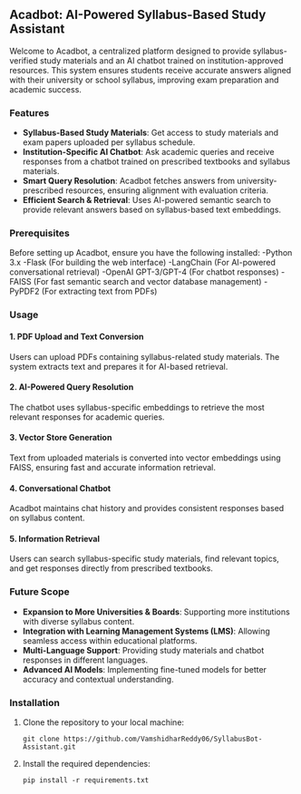 ## Acadbot: AI-Powered Syllabus-Based Study Assistant

Welcome to Acadbot, a centralized platform designed to provide syllabus-verified study materials and an AI chatbot trained on institution-approved resources. This system ensures students receive accurate answers aligned with their university or school syllabus, improving exam preparation and academic success.


### Features

- **Syllabus-Based Study Materials**: Get access to study materials and exam papers uploaded per syllabus schedule.
- **Institution-Specific AI Chatbot**: Ask academic queries and receive responses from a chatbot trained on prescribed textbooks and syllabus materials.
- **Smart Query Resolution**: Acadbot fetches answers from university-prescribed resources, ensuring alignment with evaluation criteria.
- **Efficient Search & Retrieval**: Uses AI-powered semantic search to provide relevant answers based on syllabus-based text embeddings.

### Prerequisites
Before setting up Acadbot, ensure you have the following installed:
-Python 3.x
-Flask (For building the web interface)
-LangChain (For AI-powered conversational retrieval)
-OpenAI GPT-3/GPT-4 (For chatbot responses)
-FAISS (For fast semantic search and vector database management)
-PyPDF2 (For extracting text from PDFs)

### Usage
#### 1. PDF Upload and Text Conversion
Users can upload PDFs containing syllabus-related study materials. The system extracts text and prepares it for AI-based retrieval.

#### 2. AI-Powered Query Resolution
The chatbot uses syllabus-specific embeddings to retrieve the most relevant responses for academic queries.

#### 3. Vector Store Generation
Text from uploaded materials is converted into vector embeddings using FAISS, ensuring fast and accurate information retrieval.

#### 4. Conversational Chatbot
Acadbot maintains chat history and provides consistent responses based on syllabus content.

#### 5. Information Retrieval
Users can search syllabus-specific study materials, find relevant topics, and get responses directly from prescribed textbooks.

### Future Scope

- **Expansion to More Universities & Boards**: Supporting more institutions with diverse syllabus content.
- **Integration with Learning Management Systems (LMS)**: Allowing seamless access within educational platforms.
- **Multi-Language Support**: Providing study materials and chatbot responses in different languages.
- **Advanced AI Models**: Implementing fine-tuned models for better accuracy and contextual understanding.

### Installation
1. Clone the repository to your local machine:
   ```
   git clone https://github.com/VamshidharReddy06/SyllabusBot-Assistant.git
   ```

2. Install the required dependencies:
   ```
   pip install -r requirements.txt
   ```
